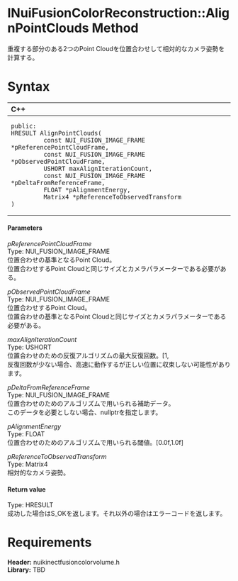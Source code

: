INuiFusionColorReconstruction::AlignPointClouds Method  
======================================================  

重複する部分のある2つのPoint Cloudを位置合わせして相対的なカメラ姿勢を計算する。 <span id="syntaxSection"></span>

Syntax  
======  

<table>
<colgroup>
<col width="100%" />
</colgroup>
<thead>
<tr class="header">
<th align="left">C++</th>
</tr>
</thead>
<tbody>
<tr class="odd">
<td align="left"><pre><code>public:  
HRESULT AlignPointClouds(  
         const NUI_FUSION_IMAGE_FRAME *pReferencePointCloudFrame,  
         const NUI_FUSION_IMAGE_FRAME *pObservedPointCloudFrame,  
         USHORT maxAlignIterationCount,  
         const NUI_FUSION_IMAGE_FRAME *pDeltaFromReferenceFrame,  
         FLOAT *pAlignmentEnergy,  
         Matrix4 *pReferenceToObservedTransform  
)</code></pre></td>
</tr>
</tbody>
</table>

<span id="ID4EG"></span>
#### Parameters  

*pReferencePointCloudFrame*    
Type: NUI\_FUSION\_IMAGE\_FRAME  
位置合わせの基準となるPoint Cloud。  
位置合わせするPoint Cloudと同じサイズとカメラパラメーターである必要がある。  

*pObservedPointCloudFrame*    
Type: NUI\_FUSION\_IMAGE\_FRAME  
位置合わせするPoint Cloud。  
位置合わせの基準となるPoint Cloudと同じサイズとカメラパラメーターである必要がある。

*maxAlignIterationCount*    
Type: USHORT  
位置合わせのための反復アルゴリズムの最大反復回数。[1,  
反復回数が少ない場合、高速に動作するが正しい位置に収束しない可能性があります。  

*pDeltaFromReferenceFrame*    
Type: NUI\_FUSION\_IMAGE\_FRAME  
位置合わせのためのアルゴリズムで用いられる補助データ。  
このデータを必要としない場合、nullptrを指定します。  

*pAlignmentEnergy*    
Type: FLOAT  
位置合わせのためのアルゴリズムで用いられる閾値。[0.0f,1.0f]  

*pReferenceToObservedTransform*    
Type: Matrix4  
相対的なカメラ姿勢。  

<span id="ID4EP"></span>
#### Return value  

Type: HRESULT  
成功した場合はS\_OKを返します。それ以外の場合はエラーコードを返します。  

<span id="requirements"></span>

Requirements  
============  

**Header:** nuikinectfusioncolorvolume.h  
**Library:** TBD  



<!--Please do not edit the data in the comment block below.-->
<!--
TOCTitle : AlignPointClouds Method
RLTitle : INuiFusionColorReconstruction::AlignPointClouds Method
KeywordK : AlignPointClouds method
KeywordK : INuiFusionColorReconstruction::AlignPointClouds method
KeywordF : INuiFusionColorReconstruction::AlignPointClouds
KeywordF : AlignPointClouds
KeywordF : Microsoft.Kinect.nuikinectfusioncolorvolume.INuiFusionColorReconstruction.AlignPointClouds(NUI_FUSION_IMAGE_FRAME,NUI_FUSION_IMAGE_FRAME,USHORT,NUI_FUSION_IMAGE_FRAME,FLOAT,Matrix4)
KeywordA : M:Microsoft.Kinect.nuikinectfusioncolorvolume.INuiFusionColorReconstruction.AlignPointClouds(NUI_FUSION_IMAGE_FRAME,NUI_FUSION_IMAGE_FRAME,USHORT,NUI_FUSION_IMAGE_FRAME,FLOAT,Matrix4)
AssetID : M:Microsoft.Kinect.nuikinectfusioncolorvolume.INuiFusionColorReconstruction.AlignPointClouds(NUI_FUSION_IMAGE_FRAME,NUI_FUSION_IMAGE_FRAME,USHORT,NUI_FUSION_IMAGE_FRAME,FLOAT,Matrix4)
Locale : en-us
CommunityContent : 1
APIType : Managed
APILocation : 
APIName : Microsoft.Kinect.nuikinectfusioncolorvolume.INuiFusionColorReconstruction::AlignPointClouds
TargetOS : Windows
TopicType : kbSyntax
DevLang : C++
DocSet : K4Wv2
ProjType : K4Wv2Proj
Technology : Kinect for Windows
Product : Kinect for Windows SDK v2
productversion : 20
-->
